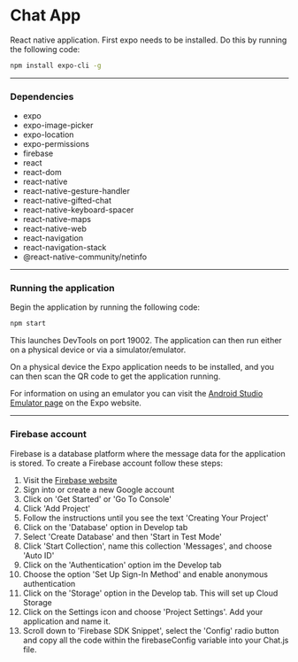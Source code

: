 # Chat App

React native application. 
First expo needs to be installed. Do this by running the following code:

```sh
npm install expo-cli -g
```

___

### Dependencies

  - expo
  - expo-image-picker
  - expo-location
  - expo-permissions
  - firebase
  - react
  - react-dom
  - react-native
  - react-native-gesture-handler
  - react-native-gifted-chat
  - react-native-keyboard-spacer
  - react-native-maps
  - react-native-web
  - react-navigation
  - react-navigation-stack
  - @react-native-community/netinfo
  ___

### Running the application

Begin the application by running the following code: 

```sh
npm start
```

This launches DevTools on port 19002. The application can then run either on a physical device or via a simulator/emulator.

On a physical device the Expo application needs to be installed, and you can then scan the QR code to get the application running. 

For information on using an emulator you can visit the [Android Studio Emulator page] on the Expo website.

___

### Firebase account

Firebase is a database platform where the message data for the application is stored. 
To create a Firebase account follow these steps: 

1. Visit the [Firebase website]
2. Sign into or create a new Google account
3. Click on 'Get Started' or 'Go To Console'
4. Click 'Add Project'
5. Follow the instructions until you see the text 'Creating Your Project'
6. Click on the 'Database' option in Develop tab
7. Select 'Create Database' and then 'Start in Test Mode'
8. Click 'Start Collection', name this collection 'Messages', and choose 'Auto ID'
9. Click on the 'Authentication' option im the Develop tab
10. Choose the option 'Set Up Sign-In Method' and enable anonymous authentication
11. Click on the 'Storage' option in the Develop tab. This will set up Cloud Storage
12. Click on the Settings icon and choose 'Project Settings'. Add your application and name it. 
13. Scroll down to 'Firebase SDK Snippet', select the 'Config' radio button and copy all the code within the firebaseConfig variable into your Chat.js file.

   [android studio emulator page]: <https://docs.expo.io/workflow/android-studio-emulator/>
   
   [firebase website]: <https://firebase.google.com/?hl=en>
   
